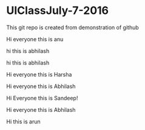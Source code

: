 # UIClassJuly-7-2016
This git repo is created from demonstration of github




Hi everyone this is anu

hi this is abhilash


hi this is abhilash


Hi everyone this is Harsha


Hi everyone this is Abhilash


Hi Everyone this is Sandeep!

Hi everyone this is Abhilash



Hi this is arun
